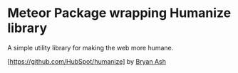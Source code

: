 # Meteor Package wrapping Humanize library

A simple utility library for making the web more humane.

[https://github.com/HubSpot/humanize] by [Bryan Ash](http://bry.io/)